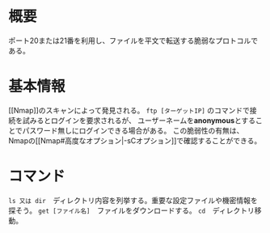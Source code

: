 # 概要

ポート20または21番を利用し、ファイルを平文で転送する脆弱なプロトコルである。
# 基本情報

[[Nmap]]のスキャンによって発見される。
```ftp [ターゲットIP]```
のコマンドで接続を試みるとログインを要求されるが、
ユーザーネームを**anonymous**とすることでパスワード無しにログインできる場合がある。
この脆弱性の有無は、Nmapの[[Nmap#高度なオプション|-sCオプション]]で確認することができる。

# コマンド

```ls 又は dir```　ディレクトリ内容を列挙する。重要な設定ファイルや機密情報を探そう。
```get [ファイル名]```　ファイルをダウンロードする。
```cd```　ディレクトリ移動。
